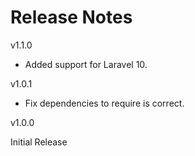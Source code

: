 # Release Notes

v1.1.0

- Added support for Laravel 10.

v1.0.1

- Fix dependencies to require is correct.


v1.0.0

Initial Release
